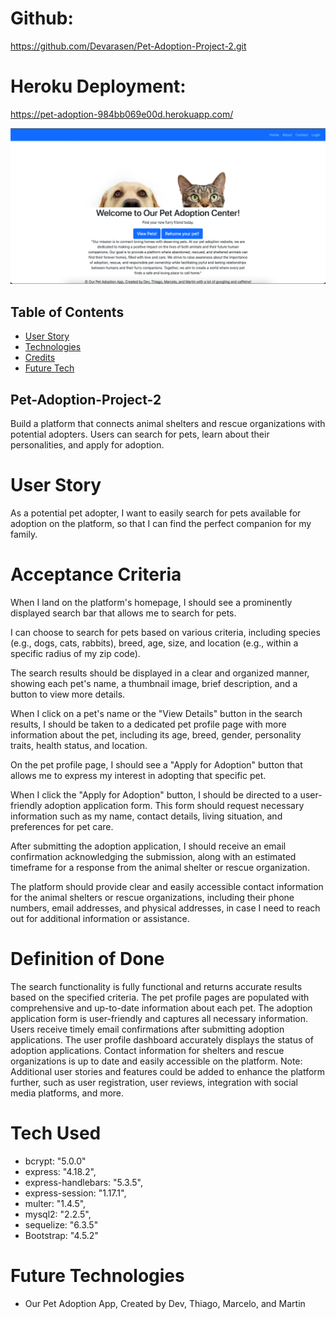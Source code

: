 # Github:
https://github.com/Devarasen/Pet-Adoption-Project-2.git

# Heroku Deployment:
https://pet-adoption-984bb069e00d.herokuapp.com/

![Alt text](<assets/Pet Adoption site ss.png>)

## Table of Contents

- [User Story](#user-story)
- [Technologies](#tech-used)
- [Credits](#credits)
- [Future Tech](#future-technologies)

## Pet-Adoption-Project-2

Build a platform that connects animal shelters and rescue organizations with potential adopters. Users can search for pets, learn about their personalities, and apply for adoption.

# User Story

As a potential pet adopter, I want to easily search for pets available for adoption on the platform, so that I can find the perfect companion for my family.

# Acceptance Criteria


When I land on the platform's homepage, I should see a prominently displayed search bar that allows me to search for pets.

I can choose to search for pets based on various criteria, including species (e.g., dogs, cats, rabbits), breed, age, size, and location (e.g., within a specific radius of my zip code).

The search results should be displayed in a clear and organized manner, showing each pet's name, a thumbnail image, brief description, and a button to view more details.

When I click on a pet's name or the "View Details" button in the search results, I should be taken to a dedicated pet profile page with more information about the pet, including its age, breed, gender, personality traits, health status, and location.

On the pet profile page, I should see a "Apply for Adoption" button that allows me to express my interest in adopting that specific pet.

When I click the "Apply for Adoption" button, I should be directed to a user-friendly adoption application form. This form should request necessary information such as my name, contact details, living situation, and preferences for pet care.

After submitting the adoption application, I should receive an email confirmation acknowledging the submission, along with an estimated timeframe for a response from the animal shelter or rescue organization.

The platform should provide clear and easily accessible contact information for the animal shelters or rescue organizations, including their phone numbers, email addresses, and physical addresses, in case I need to reach out for additional information or assistance.

# Definition of Done


The search functionality is fully functional and returns accurate results based on the specified criteria.
The pet profile pages are populated with comprehensive and up-to-date information about each pet.
The adoption application form is user-friendly and captures all necessary information.
Users receive timely email confirmations after submitting adoption applications.
The user profile dashboard accurately displays the status of adoption applications.
Contact information for shelters and rescue organizations is up to date and easily accessible on the platform.
Note: Additional user stories and features could be added to enhance the platform further, such as user registration, user reviews, integration with social media platforms, and more.

# Tech Used


- bcrypt: "5.0.0"
- express: "4.18.2",
- express-handlebars: "5.3.5",
- express-session: "1.17.1",
- multer: "1.4.5",
- mysql2: "2.2.5",
- sequelize: "6.3.5"
- Bootstrap: "4.5.2"

# Future Technologies


- Our Pet Adoption App, Created by Dev, Thiago, Marcelo, and Martin